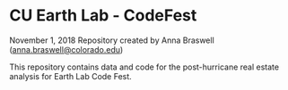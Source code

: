 # CU Earth Lab - CodeFest
November 1, 2018
Repository created by Anna Braswell (anna.braswell@colorado.edu)

This repository contains data and code for the post-hurricane real estate analysis for Earth Lab Code Fest.
